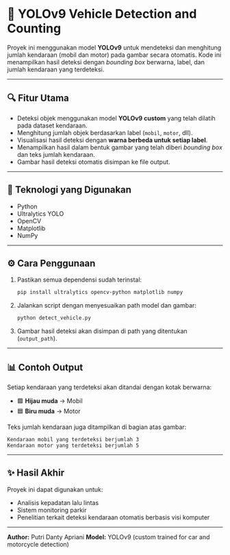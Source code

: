 # 🚗 YOLOv9 Vehicle Detection and Counting

Proyek ini menggunakan model **YOLOv9** untuk mendeteksi dan menghitung jumlah kendaraan (mobil dan motor) pada gambar secara otomatis.
Kode ini menampilkan hasil deteksi dengan *bounding box* berwarna, label, dan jumlah kendaraan yang terdeteksi.

---

## 🔍 Fitur Utama

* Deteksi objek menggunakan model **YOLOv9 custom** yang telah dilatih pada dataset kendaraan.
* Menghitung jumlah objek berdasarkan label (`mobil`, `motor`, dll).
* Visualisasi hasil deteksi dengan **warna berbeda untuk setiap label**.
* Menampilkan hasil dalam bentuk gambar yang telah diberi *bounding box* dan teks jumlah kendaraan.
* Gambar hasil deteksi otomatis disimpan ke file output.

---

## 🧠 Teknologi yang Digunakan

* Python
* Ultralytics YOLO
* OpenCV
* Matplotlib
* NumPy

---

## ⚙️ Cara Penggunaan

1. Pastikan semua dependensi sudah terinstal:

   ```bash
   pip install ultralytics opencv-python matplotlib numpy
   ```

2. Jalankan script dengan menyesuaikan path model dan gambar:

   ```python
   python detect_vehicle.py
   ```

3. Gambar hasil deteksi akan disimpan di path yang ditentukan (`output_path`).

---

## 📊 Contoh Output

Setiap kendaraan yang terdeteksi akan ditandai dengan kotak berwarna:

* 🟩 **Hijau muda** → Mobil
* 🟦 **Biru muda** → Motor

Teks jumlah kendaraan juga ditampilkan di bagian atas gambar:

```
Kendaraan mobil yang terdeteksi berjumlah 3
Kendaraan motor yang terdeteksi berjumlah 5
```

---

## ✨ Hasil Akhir

Proyek ini dapat digunakan untuk:

* Analisis kepadatan lalu lintas
* Sistem monitoring parkir
* Penelitian terkait deteksi kendaraan otomatis berbasis visi komputer

---

**Author:** Putri Danty Apriani
**Model:** YOLOv9 (custom trained for car and motorcycle detection)

